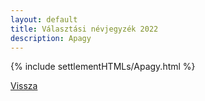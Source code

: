 ```yaml
---
layout: default
title: Választási névjegyzék 2022
description: Apagy
---
```


{% include settlementHTMLs/Apagy.html %}

[Vissza](./)